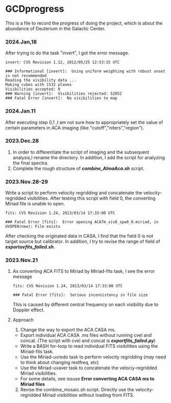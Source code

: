 # GCDprogress
This is a file to record the progress of doing the project, which is about the abundance of Deuterium in the Galactic Center.
### 2024.Jan,18
After trying to do the task "invert", I got the error message.
```
invert: CVS Revision 1.12, 2012/05/25 12:53:15 UTC

### Informational [invert]:  Using uniform weighting with robust unset is not recommended
Reading the visibility data ...
Making cubes with 1532 planes
Visibilities accepted: 0
### Warning [invert]:  Visibilities rejected: 52852
### Fatal Error [invert]:  No visibilities to map
```

### 2024.Jan.11
After executing step 0,1 ,I am not sure how to appropriately set the value of certain parameters in ACA imaging (like "cutoff","niters","region").

### 2023.Dec.28
1. In order to differentiate the script of imaging and the subsequent analysis,I rename the directory. In addition, I add the script for analyzing the final spectra.
2. Complete the rough structure of ***combine_AlmaAca.sh*** script.
 


### 2023.Nov.28-29
Write a script to perform velocity regridding and concatenate the velocity-regridded visibilities.
After testing this script with field 0, the converting Miriad file is unable to open.
```
fits: CVS Revision 1.24, 2013/03/14 17:33:00 UTC

### Fatal Error [fits]:  Error opening ACA7m_vis0_spw0_0.miriad, in UVOPEN(new): File exists
```
After checking the originated data in CASA, I find that the field 0 is not target source but calibrator. In addition, I try to revise the range of field of ***exportuvfits_failed.sh***.




### 2023.Nov.21
1. As converting ACA FITS to Miriad by Miriad-fits task, I see the error message
   
    ```
    fits: CVS Revision 1.24, 2013/03/14 17:33:00 UTC

    ### Fatal Error [fits]:  Serious inconsistency in file size
    ``` 
   This is caused by different central frequency on each visibility due to Doppler effect.
 
2. Approach
    1. Change the way to export the ACA CASA ms.
      - Export individual ACA CASA .ms files without running cvel and concat.
        (The script with cvel and concat is ***exportfits_failed.py***)
      - Write a BASH for-loop to read individual FITS visibilities using the Miriad-fits task.
      - Use the Miriad-uvredo task to perform velocity regridding (may need to think about changing restfreq, etc)
      - Use the Miriad-uvaver task to concatenate the velociy-regridded Miriad visibilities.
      - For some details, see issuse **Error converting ACA CASA ms to Miriad files**
    2. Revise the combine_mosaic.sh script. Directly use the velocity-regridded Miriad visibilities without loading from FITS.


